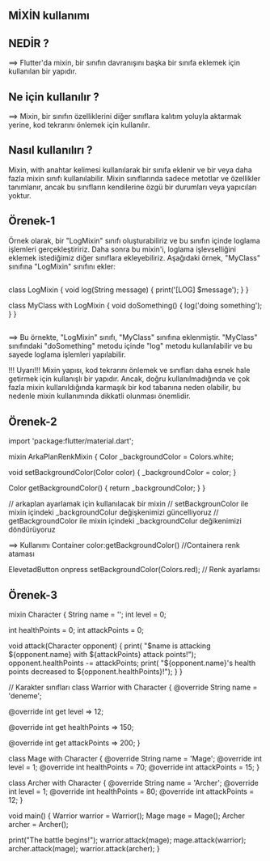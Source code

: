 ## MİXİN kullanımı

## NEDİR ?
==> Flutter'da mixin, bir sınıfın davranışını başka bir sınıfa eklemek için kullanılan bir yapıdır. 

## Ne için kullanılır ?
==> Mixin, bir sınıfın özelliklerini diğer sınıflara kalıtım yoluyla aktarmak yerine, kod tekrarını önlemek için kullanılır.

## Nasıl kullanılırı ?
Mixin, with anahtar kelimesi kullanılarak bir sınıfa eklenir ve bir veya daha fazla mixin sınıfı kullanılabilir. Mixin sınıflarında sadece metotlar ve özellikler tanımlanır, ancak bu sınıfların kendilerine özgü bir durumları veya yapıcıları yoktur.

## Örenek-1
Örnek olarak, bir "LogMixin" sınıfı oluşturabiliriz ve bu sınıfın içinde loglama işlemleri gerçekleştiririz. Daha sonra bu mixin'i, loglama işlevselliğini eklemek istediğimiz diğer sınıflara ekleyebiliriz. Aşağıdaki örnek, "MyClass" sınıfına "LogMixin" sınıfını ekler:

##
class LogMixin {
  void log(String message) {
    print('[LOG] $message');
  }
}

class MyClass with LogMixin {
  void doSomething() {
    log('doing something');
  }
}
##

==> Bu örnekte, "LogMixin" sınıfı, "MyClass" sınıfına eklenmiştir. "MyClass" sınıfındaki "doSomething" metodu içinde "log" metodu kullanılabilir ve bu sayede loglama işlemleri yapılabilir.

!!! Uyarı!!!
Mixin yapısı, kod tekrarını önlemek ve sınıfları daha esnek hale getirmek için kullanışlı bir yapıdır. Ancak, doğru kullanılmadığında ve çok fazla mixin kullanıldığında karmaşık bir kod tabanına neden olabilir, bu nedenle mixin kullanımında dikkatli olunması önemlidir.


## Örenek-2
import 'package:flutter/material.dart';

mixin ArkaPlanRenkMixin {
  Color _backgroundColor = Colors.white;

  void setBackgroundColor(Color color) {
    _backgroundColor = color;
  }

  Color getBackgroundColor() {
    return _backgroundColor;
  }
}

// arkaplan ayarlamak için kullanılacak bir mixin
// setBackgrounColor ile mixin içindeki _backgroundColur değişkenimizi güncelliyoruz
// getBackgroundColor ile mixin içindeki _backgroundColur değikenimizi döndürüyoruz

==> Kullanımı
Container
  color:getBackgroundColor() //Containera renk ataması

ElevetadButton
  onpress
       setBackgroundColor(Colors.red); // Renk ayarlamsı
##

## Örenek-3
mixin Character {
  String name = '';
  int level = 0;

  int healthPoints = 0;
  int attackPoints = 0;

  void attack(Character opponent) {
    print(
        "$name is attacking ${opponent.name} with ${attackPoints} attack points!");
    opponent.healthPoints -= attackPoints;
    print(
        "${opponent.name}'s health points decreased to ${opponent.healthPoints}!");
  }
}

// Karakter sınıfları
class Warrior with Character {
  @override
  String name = 'deneme';

  @override
  int get level => 12;

  @override
  int get healthPoints => 150;

  @override
  int get attackPoints => 200;
}

class Mage with Character {
  @override
  String name = 'Mage';
  @override
  int level = 1;
  @override
  int healthPoints = 70;
  @override
  int attackPoints = 15;
}

class Archer with Character {
  @override
  String name = 'Archer';
  @override
  int level = 1;
  @override
  int healthPoints = 80;
  @override
  int attackPoints = 12;
}

void main() {
  Warrior warrior = Warrior();
  Mage mage = Mage();
  Archer archer = Archer();

  print("The battle begins!");
  warrior.attack(mage);
  mage.attack(warrior);
  archer.attack(mage);
  warrior.attack(archer);
}

##

